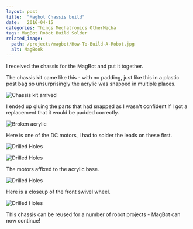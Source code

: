 ```yaml
---
layout: post
title:  "Magbot Chassis build"
date:   2016-04-15
categories: Things Mechatronics OtherMecha
tags: MagBot Robot Build Solder
related_image: 
  path: /projects/magbot/How-To-Build-A-Robot.jpg
  alt: MagBook
---
```


I received the chassis for the MagBot and put it together.

<!--more-->

The chassis kit came like this - with no padding, just like this in a plastic post bag so unsurprisingly the acrylic was snapped in multiple places.

![Chassis kit arrived](/images/magBot/chassis01.jpg)

I ended up gluing the parts that had snapped as I wasn't confident if I got a replacement that it would be padded correctly.

![Broken acrylic](/images/magBot/broken01.jpg)

Here is one of the DC motors, I had to solder the leads on these first.

![Drilled Holes](/images/magBot/motor01.jpg)

![Drilled Holes](/images/magBot/motor02.jpg)

The motors affixed to the acrylic base.

![Drilled Holes](/images/magBot/chassis03.jpg)

Here is a closeup of the front swivel wheel.

![Drilled Holes](/images/magBot/frontWheel01.jpg)

This chassis can be reused for a number of robot projects - MagBot can now continue!
